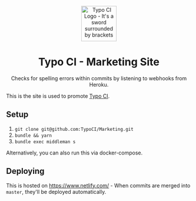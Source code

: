 <p align="center">
  <img src="https://typoci.com/images/typo-ci-logo.svg" alt="Typo CI Logo - It's a sword surrounded by brackets" width="96">
</p>

<h1 align="center">
  Typo CI - Marketing Site
</h1>

<p align="center">
Checks for spelling errors within commits by listening to webhooks from Heroku.
</p>

This is the site is used to promote [Typo CI](https://github.com/marketplace/typo-ci).

## Setup

1. `git clone git@github.com:TypoCI/Marketing.git`
2. `bundle && yarn`
3. `bundle exec middleman s`

Alternatively, you can also run this via docker-compose.

## Deploying

This is hosted on https://www.netlify.com/ - When commits are merged into `master`, they'll be deployed automatically.
